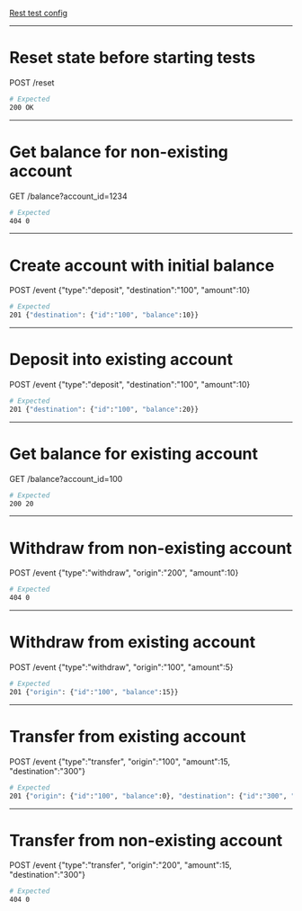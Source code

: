 [Rest test config](requests-expects.http)


----
# Reset state before starting tests

POST /reset


```sh
# Expected
200 OK
```


----
# Get balance for non-existing account

GET /balance?account_id=1234


```sh
# Expected
404 0
```


----
# Create account with initial balance

POST /event {"type":"deposit", "destination":"100", "amount":10}


```sh
# Expected
201 {"destination": {"id":"100", "balance":10}}
```


----
# Deposit into existing account

POST /event {"type":"deposit", "destination":"100", "amount":10}


```sh
# Expected
201 {"destination": {"id":"100", "balance":20}}
```


----
# Get balance for existing account

GET /balance?account_id=100

```sh
# Expected
200 20
```

----
# Withdraw from non-existing account

POST /event {"type":"withdraw", "origin":"200", "amount":10}

```sh
# Expected
404 0
```

----
# Withdraw from existing account

POST /event {"type":"withdraw", "origin":"100", "amount":5}

```sh
# Expected
201 {"origin": {"id":"100", "balance":15}}
```

----
# Transfer from existing account

POST /event {"type":"transfer", "origin":"100", "amount":15, "destination":"300"}

```sh
# Expected
201 {"origin": {"id":"100", "balance":0}, "destination": {"id":"300", "balance":15}}
```

----
# Transfer from non-existing account

POST /event {"type":"transfer", "origin":"200", "amount":15, "destination":"300"}

```sh
# Expected
404 0
```

